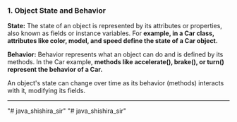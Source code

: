 
<h3 title="1st class">1. Object State and Behavior</h3> 
<p> <b>State:</b> The state of an object is represented by its attributes or properties, also known as fields or instance variables. For <b>example, in a Car class, attributes like color, model, and speed define the state of a Car object.</b></p>
<p><b>Behavior:</b> Behavior represents what an object can do and is defined by its methods. In the Car example, <b>methods like accelerate(), brake(), or turn() represent the behavior of a Car.</b></p>
<p>An object's state can change over time as its behavior (methods) interacts with it, modifying its fields.</p> <hr>



"# java_shishira_sir" 
"# java_shishira_sir" 
